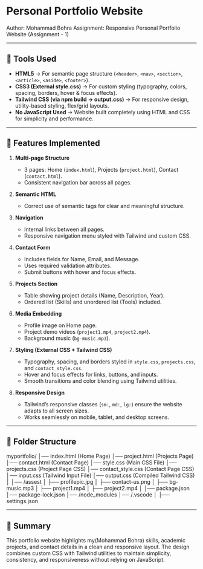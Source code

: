 # Personal Portfolio Website
Author: Mohammad Bohra
Assignment: Responsive Personal Portfolio Website (Assignment - 1)

---

## 📌 Tools Used
- **HTML5** → For semantic page structure (`<header>`, `<nav>`, `<section>`, `<article>`, `<aside>`, `<footer>`).
- **CSS3 (External style.css)** → For custom styling (typography, colors, spacing, borders, hover & focus effects).
- **Tailwind CSS (via npm build → output.css)** → For responsive design, utility-based styling, flex/grid layouts.
- **No JavaScript Used** → Website built completely using HTML and CSS for simplicity and performance.

---

## 🌟 Features Implemented
1. **Multi-page Structure**
   - 3 pages: Home (`index.html`), Projects (`project.html`), Contact (`contact.html`).
   - Consistent navigation bar across all pages.

2. **Semantic HTML**
   - Correct use of semantic tags for clear and meaningful structure.

3. **Navigation**
   - Internal links between all pages.
   - Responsive navigation menu styled with Tailwind and custom CSS.

4. **Contact Form**
   - Includes fields for Name, Email, and Message.
   - Uses required validation attributes.
   - Submit buttons with hover and focus effects.

5. **Projects Section**
   - Table showing project details (Name, Description, Year).
   - Ordered list (Skills) and unordered list (Tools) included.

6. **Media Embedding**
   - Profile image on Home page.
   - Project demo videos (`project1.mp4`, `project2.mp4`).
   - Background music (`bg-music.mp3`).

7. **Styling (External CSS + Tailwind CSS)**
   - Typography, spacing, and borders styled in `style.css`, `projects.css`, and `contact_style.css`.
   - Hover and focus effects for links, buttons, and inputs.
   - Smooth transitions and color blending using Tailwind utilities.

8. **Responsive Design**
   - Tailwind’s responsive classes (`sm:`, `md:`, `lg:`) ensure the website adapts to all screen sizes.
   - Works seamlessly on mobile, tablet, and desktop screens.

---

## 📂 Folder Structure

myportfolio/
│── index.html              (Home Page)
│── project.html            (Projects Page)
│── contact.html            (Contact Page)
│── style.css               (Main CSS File)
│── projects.css            (Project Page CSS)
│── contact_style.css       (Contact Page CSS)
│── input.css               (Tailwind Input File)
│── output.css              (Compiled Tailwind CSS)
│
│── /assest
│     ├── profilepic.jpg
│     ├── contact-us.png
│     ├── bg-music.mp3
│     ├── project1.mp4
│     ├── project2.mp4
│
│── package.json
│── package-lock.json
│── /node_modules
│── /.vscode
│     ├── settings.json

---

## 🧩 Summary
This portfolio website highlights my(Mohammad Bohra) skills, academic projects, and contact details in a clean and responsive layout. The design combines custom CSS with Tailwind utilities to maintain simplicity, consistency, and responsiveness without relying on JavaScript.
